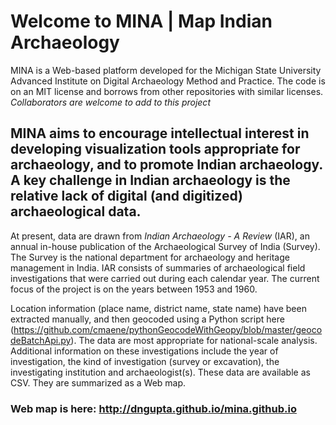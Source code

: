 # Welcome to MINA | Map Indian Archaeology

MINA is a Web-based platform developed for the Michigan State University Advanced Institute on Digital Archaeology Method and Practice.  The code is on an MIT license and borrows from other repositories with similar licenses. *Collaborators are welcome to add to this project* 

## MINA aims to encourage intellectual interest in developing visualization tools appropriate for archaeology, and to promote Indian archaeology. A key challenge in Indian archaeology is the relative lack of digital (and digitized) archaeological data. 

At present, data are drawn from *Indian Archaeology - A Review* (IAR), an annual in-house publication of the Archaeological Survey of India (Survey). The Survey is the national department for archaeology and heritage management in India. IAR consists of summaries of archaeological field investigations that were carried out during each calendar year. The current focus of the project is on the years between 1953 and 1960. 

Location information (place name, district name, state name) have been extracted manually, and then geocoded using a Python script here (https://github.com/cmaene/pythonGeocodeWithGeopy/blob/master/geocodeBatchApi.py). The data are most appropriate for national-scale analysis. Additional information on these investigations include the year of investigation, the kind of investigation (survey or excavation), the investigating institution and archaeologist(s). These data are available as CSV. They are summarized as a Web map.

### Web map is here: http://dngupta.github.io/mina.github.io

